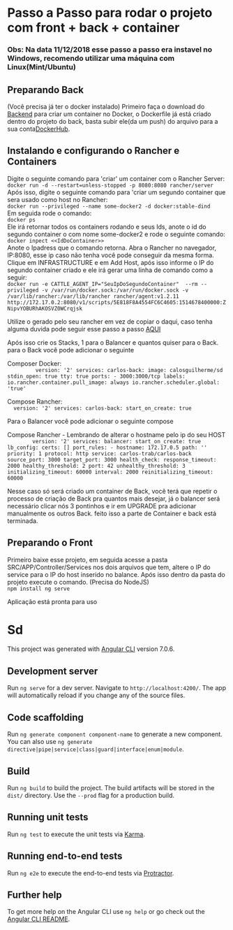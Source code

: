 # Passo a Passo para rodar o projeto com front + back + container
### Obs: Na data 11/12/2018 esse passo a passo era instavel no Windows, recomendo utilizar uma máquina com Linux(Mint/Ubuntu)
## Preparando Back
(Você precisa já ter o docker instalado) Primeiro faça o download do [Backend](https://github.com/calosguilherme/sdBackend) para criar um container no Docker, o Dockerfile já está criado dentro do projeto do back, basta subir ele(da um push) do arquivo para a sua conta[DockerHub](https://hub.docker.com/).

## Instalando e configurando o Rancher e Containers
Digite o seguinte comando para 'criar' um container com o Rancher Server:
   <br> ```docker run -d --restart=unless-stopped -p 8080:8080 rancher/server```<br>
Após isso, digite o seguinte comando para 'criar um segundo container que sera usado como host no Rancher:
   <br> ```docker run --privileged --name some-docker2 -d docker:stable-dind```<br>
Em seguida rode o comando:
                  <br>        ```docker ps```<br>
Ele irá retornar todos os containers rodando e seus Ids, anote o id do segundo container o com nome some-docker2 e rode o seguinte comando:
                         <br> ```docker inpect <<IdDoContainer>>``` <br>
Anote o Ipadress que o comando retorna. Abra o Rancher no navegador, IP:8080, esse ip caso não tenha você pode conseguir da mesma forma. Clique em INFRASTRUCTURE e em Add Host, após isso informe o IP do segundo container criado e ele irá gerar uma linha de comando como a seguir:
                          <br> ```docker run -e CATTLE_AGENT_IP="SeuIpDoSegundoContainer"  --rm --privileged -v /var/run/docker.sock:/var/run/docker.sock -v /var/lib/rancher:/var/lib/rancher rancher/agent:v1.2.11 http://172.17.0.2:8080/v1/scripts/5E818F8A4554FC6C4605:1514678400000:ZNipvYOBURhAKOSVZ0WCrqjsk```<br>

Utilize o gerado pelo seu rancher em vez de copiar o daqui, caso tenha alguma duvida pode seguir esse passo a passo [AQUI](https://onebitcode.com/o-que-e-e-como-funciona-o-rancher/)

Após isso crie os Stacks, 1 para o Balancer e quantos quiser para o Back. para o Back você pode adicionar o seguinte

Composer Docker:
   <br>```         version: '2'
          services:
            carlos-back:
              image: calosguilherme/sd
              stdin_open: true
              tty: true
              ports:
              - 3000:3000/tcp
              labels:
                io.rancher.container.pull_image: always
                io.rancher.scheduler.global: 'true'```<br>

Compose Rancher: 
            <br>```  version: '2'
              services:
                carlos-back:
                  start_on_create: true```<br>

Para o Balancer você pode adicionar o seguinte compose


Compose Rancher - Lembrando de alterar o hostname pelo ip do seu HOST
         <br> ```        version: '2'
                  services:
                    balancer:
                      start_on_create: true
                      lb_config:
                        certs: []
                        port_rules:
                        - hostname: 172.17.0.5
                          path: ''
                          priority: 1
                          protocol: http
                          service: carlos-trab/carlos-back
                          source_port: 3000
                          target_port: 3000
                      health_check:
                        response_timeout: 2000
                        healthy_threshold: 2
                        port: 42
                        unhealthy_threshold: 3
                        initializing_timeout: 60000
                        interval: 2000
                        reinitializing_timeout: 60000``` <br>

Nesse caso só será criado um container de Back, você terá que repetir o processo de criação de Back pra quantos mais desejar, já o balancer será necessário clicar nós 3 pontinhos e ir em UPGRADE pra adicionar manualmente os outros Back. feito isso a parte de Container e back está terminada.

## Preparando o Front
Primeiro baixe esse projeto, em seguida acesse a pasta SRC/APP/Controller/Services nos dois arquivos que tem, altere o IP do service para o IP do host inserido no balance. Após isso dentro da pasta do projeto execute o comando. (Precisa do NodeJS)
 <br> ```npm install
  ng serve``` <br>

Aplicação está pronta para uso

# Sd

This project was generated with [Angular CLI](https://github.com/angular/angular-cli) version 7.0.6.

## Development server

Run `ng serve` for a dev server. Navigate to `http://localhost:4200/`. The app will automatically reload if you change any of the source files.

## Code scaffolding

Run `ng generate component component-name` to generate a new component. You can also use `ng generate directive|pipe|service|class|guard|interface|enum|module`.

## Build

Run `ng build` to build the project. The build artifacts will be stored in the `dist/` directory. Use the `--prod` flag for a production build.

## Running unit tests

Run `ng test` to execute the unit tests via [Karma](https://karma-runner.github.io).

## Running end-to-end tests

Run `ng e2e` to execute the end-to-end tests via [Protractor](http://www.protractortest.org/).

## Further help

To get more help on the Angular CLI use `ng help` or go check out the [Angular CLI README](https://github.com/angular/angular-cli/blob/master/README.md).

